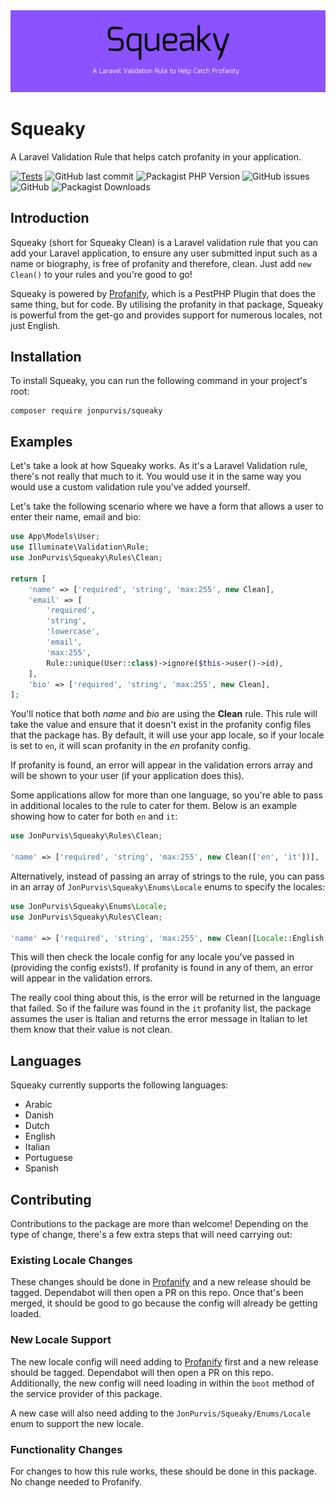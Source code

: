 <img src="art/banner.png">

# Squeaky
A Laravel Validation Rule that helps catch profanity in your application.

[![Tests](https://github.com/JonPurvis/squeaky/actions/workflows/tests.yml/badge.svg)](https://github.com/JonPurvis/squeaky/actions/workflows/tests.yml)
![GitHub last commit](https://img.shields.io/github/last-commit/jonpurvis/squeaky)
![Packagist PHP Version](https://img.shields.io/packagist/dependency-v/jonpurvis/squeaky/php)
![GitHub issues](https://img.shields.io/github/issues/jonpurvis/squeaky)
![GitHub](https://img.shields.io/github/license/jonpurvis/squeaky)
![Packagist Downloads](https://img.shields.io/packagist/dt/jonpurvis/squeaky)

## Introduction
Squeaky (short for Squeaky Clean) is a Laravel validation rule that you can add your Laravel application, to ensure any
user submitted input such as a name or biography, is free of profanity and therefore, clean. Just add `new Clean()` to
your rules and you're good to go!

Squeaky is powered by [Profanify](https://github.com/JonPurvis/profanify/), which is a PestPHP Plugin that
does the same thing, but for code. By utilising the profanity in that package, Squeaky is powerful from the get-go and
provides support for numerous locales, not just English.

## Installation

To install Squeaky, you can run the following command in your project's root:

```text
composer require jonpurvis/squeaky
```

## Examples

Let's take a look at how Squeaky works. As it's a Laravel Validation rule, there's not really that much to it. You 
would use it in the same way you would use a custom validation rule you've added yourself.

Let's take the following scenario where we have a form that allows a user to enter their name, email and bio:

```php
use App\Models\User;
use Illuminate\Validation\Rule;
use JonPurvis\Squeaky\Rules\Clean;

return [
    'name' => ['required', 'string', 'max:255', new Clean],
    'email' => [
        'required',
        'string',
        'lowercase',
        'email',
        'max:255',
        Rule::unique(User::class)->ignore($this->user()->id),
    ],
    'bio' => ['required', 'string', 'max:255', new Clean],
];
```

You'll notice that both _name_ and _bio_ are using the **Clean** rule. This rule will take the value and ensure that 
it doesn't exist in the profanity config files that the package has. By default, it will use your app locale, so if 
your locale is set to `en`, it will scan profanity in the _en_ profanity config.

If profanity is found, an error will appear in the validation errors array and will be shown to your user 
(if your application does this).

Some applications allow for more than one language, so you're able to pass in additional locales to the rule to cater 
for them. Below is an example showing how to cater for both `en` and `it`:

```php
use JonPurvis\Squeaky\Rules\Clean;

'name' => ['required', 'string', 'max:255', new Clean(['en', 'it'])],
```

Alternatively, instead of passing an array of strings to the rule, you can pass in an array of `JonPurvis\Squeaky\Enums\Locale` enums to specify the locales:

```php
use JonPurvis\Squeaky\Enums\Locale;
use JonPurvis\Squeaky\Rules\Clean;

'name' => ['required', 'string', 'max:255', new Clean([Locale::English, Locale::Italian])],
```


This will then check the locale config for any locale you've passed in (providing the config exists!). If profanity is 
found in any of them, an error will appear in the validation errors. 

The really cool thing about this, is the error will be returned in the language that failed. So if the failure was
found in the `it` profanity list, the package assumes the user is Italian and returns the error message in Italian to
let them know that their value is not clean. 

## Languages
Squeaky currently supports the following languages:

- Arabic
- Danish
- Dutch
- English
- Italian
- Portuguese
- Spanish

## Contributing
Contributions to the package are more than welcome! Depending on the type of change, there's a few extra steps that will
need carrying out:

### Existing Locale Changes
These changes should be done in [Profanify](https://github.com/JonPurvis/profanify) and a new release should be tagged.
Dependabot will then open a PR on this repo. Once that's been merged, it should be good to go because the config will
already be getting loaded.

### New Locale Support
The new locale config will need adding to [Profanify](https://github.com/JonPurvis/profanify) first and a new release 
should be tagged. Dependabot will then open a PR on this repo. Additionally, the new config will need loading in
within the `boot` method of the service provider of this package. 

A new case will also need adding to the `JonPurvis/Squeaky/Enums/Locale` enum to support the new locale.

### Functionality Changes
For changes to how this rule works, these should be done in this package. No change needed to Profanify.
